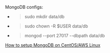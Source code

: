 MongoDB configs:
* >sudo mkdir data/db
* >sudo chown -R $USER data/db
* >mongod --port 27017 --dbpath data/db

[How to setup MongoDB on CentOS/AWS Linux](https://unix.stackexchange.com/questions/369620/centos-7-yum-wont-install-mongodb)
